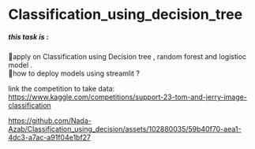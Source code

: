# Classification_using_decision_tree
##### this task is :
🔘apply on Classification using Decision tree , random forest and logistioc model .<br />
🔘how to deploy models using streamlit ?
 
 link the competition to take data:<br />
https://www.kaggle.com/competitions/support-23-tom-and-jerry-image-classification



https://github.com/Nada-Azab/Classification_using_decision/assets/102880035/59b40f70-aea1-4dc3-a7ac-a91f04e1bf27

